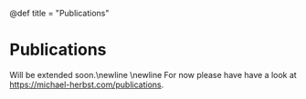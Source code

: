 @def title = "Publications"

# Publications
Will be extended soon.\newline
\newline
For now please have have a look at <https://michael-herbst.com/publications>.

